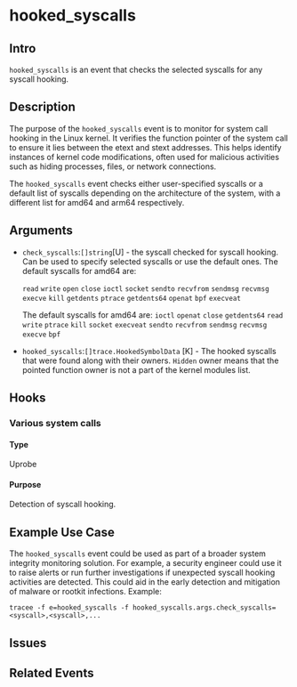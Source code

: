 # hooked_syscalls

## Intro
`hooked_syscalls` is an event that checks the selected syscalls for any syscall hooking.

## Description
The purpose of the `hooked_syscalls` event is to monitor for system call hooking in the Linux kernel. It verifies the function pointer of the system call to ensure it lies between the etext and stext addresses. This helps identify instances of kernel code modifications, often used for malicious activities such as hiding processes, files, or network connections.

The `hooked_syscalls` event checks either user-specified syscalls or a default list of syscalls depending on the architecture of the system, with a different list for amd64 and arm64 respectively.

## Arguments
* `check_syscalls`:`[]string`[U] - the syscall checked for syscall hooking. Can be used to specify selected syscalls or use the default ones. 
The default syscalls for amd64 are:

    `read`
    `write`
    `open`
    `close`
    `ioctl`
    `socket`
    `sendto`
    `recvfrom`
    `sendmsg`
    `recvmsg`
    `execve`
    `kill`
    `getdents`
    `ptrace`
    `getdents64`
    `openat`
    `bpf`
    `execveat`

    The default syscalls for amd64 are:
    `ioctl`
    `openat`
    `close`
    `getdents64`
    `read`
    `write`
    `ptrace`
    `kill`
    `socket`
    `execveat`
    `sendto`
    `recvfrom`
    `sendmsg`
    `recvmsg`
    `execve`
    `bpf`
* `hooked_syscalls`:`[]trace.HookedSymbolData` [K] - The hooked syscalls that were found along with their owners. `Hidden` owner means that the pointed function owner is not a part of the kernel modules list.
## Hooks
### Various system calls
#### Type
Uprobe
#### Purpose
Detection of syscall hooking.

## Example Use Case
The `hooked_syscalls` event could be used as part of a broader system integrity monitoring solution. For example, a security engineer could use it to raise alerts or run further investigations if unexpected syscall hooking activities are detected. This could aid in the early detection and mitigation of malware or rootkit infections.
Example:

`tracee -f e=hooked_syscalls -f hooked_syscalls.args.check_syscalls=<syscall>,<syscall>,...`

## Issues


## Related Events

